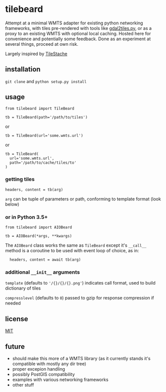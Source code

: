 # tilebeard

Attempt at a minimal WMTS adapter for existing python networking frameworks, with tiles pre-rendered with tools like [gdal2tiles.py](http://www.gdal.org/gdal2tiles.html), or as a proxy to an existing WMTS with optional local caching. Hosted here for convenience and potentially some feedback. Done as an experiment at several things, proceed at own risk.

Largely inspired by [TileStache](https://github.com/TileStache/TileStache)

## installation

`git clone` and `python setup.py install`

## usage

```
from tilebeard import TileBeard

tb = TileBeard(path='/path/to/tiles')
```
or
```
tb = TileBeard(url='some.wmts.url')
```
or
```
tb = TileBeard(
  url='some.wmts.url',
  path='/path/to/cache/tiles/to'
)
```

### getting tiles
```
headers, content = tb(arg)
```
`arg` can be tuple of parameters or path, conforming to template format (look below)

### or in Python 3.5+
```
from tilebeard import AIOBeard

tb = AIOBeard(*args, **kwargs)
```
The `AIOBeard` class works the same as `TileBeard` except it's `__call__` method is a coroutine to be used with event loop of choice, as in:
```
  headers, content = await tb(arg)
```

### additional `__init__` arguments
`template` (defaults to `'/{}/{}/{}.png'`) indicates call format, used to build dictionary of tiles

`compresslevel` (defaults to `0`) passed to gzip for response compression if needed

## license

[MIT](https://opensource.org/licenses/MIT)

## future

* should make this more of a WMTS library (as it currently stands it's compatible with mostly any dir tree)
* proper excepion handling
* possibly PostGIS compatibility
* examples with various networking frameworks
* other stuff
